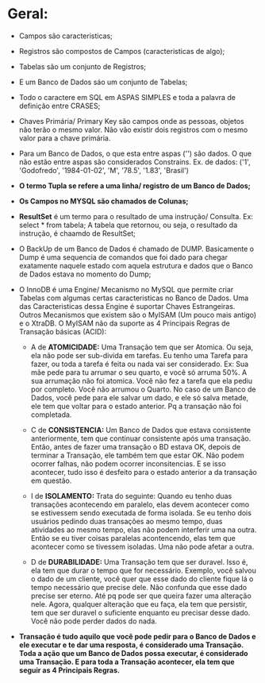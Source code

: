 # Geral:

- Campos são caracteristicas;

- Registros são compostos de Campos (caracteristicas de algo);

- Tabelas são um conjunto de Registros;

- E um Banco de Dados sáo um conjunto de Tabelas;

- Todo o caractere em SQL em ASPAS SIMPLES e toda a palavra de definição entre CRASES;

- Chaves Primária/ Primary Key são campos onde as pessoas, objetos não terão o mesmo valor. Não vão existir dois registros com o mesmo valor para a chave primária.

- Para um Banco de Dados, o que esta entre aspas ('') são dados. O que não estão entre aspas são considerados Constrains. Ex. de dados:
  ('1', 'Godofredo', '1984-01-02', 'M', '78.5', '1.83', 'Brasil')

- **O termo Tupla se refere a uma linha/ registro de um Banco de Dados;**

- **Os Campos no MYSQL são chamados de Colunas;**

- **ResultSet** é um termo para o resultado de uma instrução/ Consulta. Ex: select \* from tabela; A tabela que retornou, ou seja, o resultado da instrução, é chaamdo de ResultSet;

- O BackUp de um Banco de Dados é chamado de DUMP. Basicamente o Dump é uma sequencia de comandos que foi dado para chegar exatamente naquele estado com aquela estrutura e dados que o Banco de Dados estava no momento do Dump;

- O InnoDB é uma Engine/ Mecanismo no MySQL que permite criar Tabelas com algumas certas caracteristicas no Banco de Dados. Uma das Caracteristicas dessa Engine é suportar Chaves Estrangeiras. Outros Mecanismos que existem são o MyISAM (Um pouco mais antigo) e o XtraDB. O MyISAM não da suporte as 4 Principais Regras de Transação básicas (ACID):

  - A de **ATOMICIDADE:** Uma Transação tem que ser Atomica. Ou seja, ela não pode ser sub-divida em tarefas. Eu tenho uma Tarefa para fazer, ou toda a tarefa é feita ou nada vai ser considerado. Ex: Sua mãe pede para tu arrumar o seu quarto, e você só arruma 50%. A sua arrumação não foi atomica. Você não fez a tarefa que ela pediu por completo. Você não arrumou o Quarto. No caso de um Banco de Dados, você pede para ele salvar um dado, e ele só salva metade, ele tem que voltar para o estado anterior. Pq a transação não foi completada.

  - C de **CONSISTENCIA:** Um Banco de Dados que estava consistente anteriormente, tem que continuar consistente após uma transação. Então, antes de fazer uma transação o BD estava OK, depois de terminar a Transação, ele também tem que estar OK. Não podem ocorrer falhas, não podem ocorrer inconsitencias. E se isso acontecer, tudo isso é desfeito para o estado anterior a da transação em questão.

  - I de **ISOLAMENTO:** Trata do seguinte: Quando eu tenho duas transações acontecendo em paralelo, elas devem acontecer como se estivessem sendo executada de forma isolada. Se eu tenho dois usuários pedindo duas transações ao mesmo tempo, duas atividades ao mesmo tempo, elas não podem interferir uma na outra. Então se eu tiver coisas paralelas acontencendo, elas tem que acontecer como se tivessem isoladas. Uma não pode afetar a outra.

  - D de **DURABILIDADE:** Uma Transação tem que ser duravel. Isso é, ela tem que durar o tempo que for necessário. Exemplo, você salvou o dado de um cliente, você quer que esse dado do cliente fique lá o tempo necessário que precise dele. Não confunda que esse dado precise ser eterno. Até pq pode ser que queira fazer uma alteração nele. Agora, qualquer alteração que eu faça, ela tem que persistir, tem que ser duravel o suficiente enquanto eu precisar desse dado. Você não pode perder dados do nada.

- **Transação é tudo aquilo que você pode pedir para o Banco de Dados e ele executar e te dar uma resposta, é considerado uma Transação. Toda a ação que um Banco de Dados possa executar, é considerado uma Transação. E para toda a Transação acontecer, ela tem que seguir as 4 Principais Regras.**
